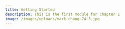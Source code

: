 ```yaml
---
title: Getting Started
description: This is the first module for chapter 1
image: /images/uploads/mark-chang-74-3.jpg
---
```


